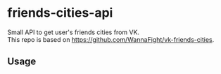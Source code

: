 # friends-cities-api
Small API to get user's friends cities from VK. \
This repo is based on https://github.com/WannaFight/vk-friends-cities.

## Usage